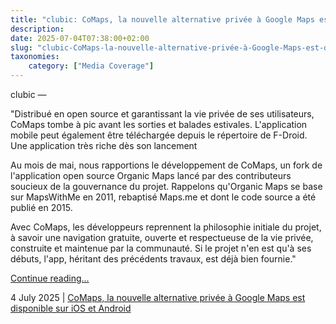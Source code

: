 ```yaml
---
title: "clubic: CoMaps, la nouvelle alternative privée à Google Maps est disponible sur iOS et Android"
description: 
date: 2025-07-04T07:38:00+02:00
slug: "clubic-CoMaps-la-nouvelle-alternative-privée-à-Google-Maps-est-disponible-sur-iOS-et-Android"
taxonomies:
    category: ["Media Coverage"]
---
```


clubic —
 
 
"Distribué en open source et garantissant la vie privée de ses utilisateurs, CoMaps tombe à pic avant les sorties et balades estivales. L'application mobile peut également être téléchargée depuis le répertoire de F-Droid.
Une application très riche dès son lancement

Au mois de mai, nous rapportions le développement de CoMaps, un fork de l'application open source Organic Maps lancé par des contributeurs soucieux de la gouvernance du projet. Rappelons qu'Organic Maps se base sur MapsWithMe en 2011, rebaptisé Maps.me et dont le code source a été publié en 2015.

Avec CoMaps, les développeurs reprennent la philosophie initiale du projet, à savoir une navigation gratuite, ouverte et respectueuse de la vie privée, construite et maintenue par la communauté. Si le projet n'en est qu'à ses débuts, l'app, héritant des précédents travaux, est déjà bien fournie."


[Continue reading...](https://www.clubic.com/actualite-571410-comaps-la-nouvelle-alternative-privee-a-google-maps-est-disponible-sur-ios-et-android.html)

4 July 2025 | [CoMaps, la nouvelle alternative privée à Google Maps est disponible sur iOS et Android](https://www.clubic.com/actualite-571410-comaps-la-nouvelle-alternative-privee-a-google-maps-est-disponible-sur-ios-et-android.html)